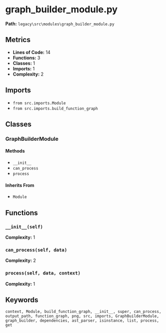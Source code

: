 # graph_builder_module.py

**Path:** `legacy\src\modules\graph_builder_module.py`

## Metrics

- **Lines of Code:** 14
- **Functions:** 3
- **Classes:** 1
- **Imports:** 1
- **Complexity:** 2

## Imports

- `from src.imports.Module`
- `from src.imports.build_function_graph`

## Classes

### GraphBuilderModule

#### Methods

- `__init__`
- `can_process`
- `process`

#### Inherits From

- `Module`

## Functions

### `__init__(self)`

**Complexity:** 1

### `can_process(self, data)`

**Complexity:** 2

### `process(self, data, context)`

**Complexity:** 1

## Keywords

`context, Module, build_function_graph, __init__, super, can_process, output_path, function_graph, png, src, imports, GraphBuilderModule, graph_builder, dependencies, ast_parser, isinstance, list, process, get`

